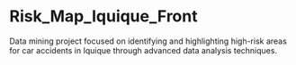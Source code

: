 # Risk_Map_Iquique_Front
Data mining project focused on identifying and highlighting high-risk areas for car accidents in Iquique through advanced data analysis techniques.
